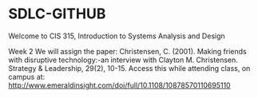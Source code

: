 # SDLC-GITHUB

Welcome to CIS 315, Introduction to Systems Analysis and Design

Week 2
We will assign the paper: 
Christensen, C. (2001). Making friends with disruptive technology:-an interview with Clayton M. Christensen. Strategy & Leadership, 29(2), 10-15.
Access this while attending class, on campus at: http://www.emeraldinsight.com/doi/full/10.1108/10878570110695110
